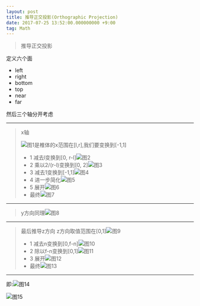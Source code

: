 ```yaml
---
layout: post
title: 推导正交投影(Orthographic Projection)
date: 2017-07-25 13:52:00.000000000 +9:00
tag: Math
---
```


>
> 推导正交投影
>

定义六个面
* left
* right
* bottom
* top
* near
* far

然后三个轴分开考虑

---
> x轴
>
>![图1](https://raw.githubusercontent.com/kevinfblog/kevinfblog.github.io/master/assets/blog-add/orthographic_projection_1.png)是椎体的x范围在[l,r],我们要变换到[-1,1]
> * 1 减去l变换到[0, r-l]![图2](https://raw.githubusercontent.com/kevinfblog/kevinfblog.github.io/master/assets/blog-add/orthographic_projection_2.png)
> * 2 乘以2/(r-l)变换到[0, 2]![图3](https://raw.githubusercontent.com/kevinfblog/kevinfblog.github.io/master/assets/blog-add/orthographic_projection_3.png)
> * 3 减去1变换到[-1,1]![图4](https://raw.githubusercontent.com/kevinfblog/kevinfblog.github.io/master/assets/blog-add/orthographic_projection_4.png)
> * 4 进一步简化![图5](https://raw.githubusercontent.com/kevinfblog/kevinfblog.github.io/master/assets/blog-add/orthographic_projection_5.png)
> * 5 展开![图6](https://raw.githubusercontent.com/kevinfblog/kevinfblog.github.io/master/assets/blog-add/orthographic_projection_6.png)
> * 最终![图7](https://raw.githubusercontent.com/kevinfblog/kevinfblog.github.io/master/assets/blog-add/orthographic_projection_7.png)

---
> y方向同理![图8](https://raw.githubusercontent.com/kevinfblog/kevinfblog.github.io/master/assets/blog-add/orthographic_projection_8.png)
---
> 最后推导z方向
> z方向取值范围在[0,1]![图9](https://raw.githubusercontent.com/kevinfblog/kevinfblog.github.io/master/assets/blog-add/orthographic_projection_9.png)
> * 1 减去n变换到[0,f-n]![图10](https://raw.githubusercontent.com/kevinfblog/kevinfblog.github.io/master/assets/blog-add/orthographic_projection_10.png)
> * 2 除以f-n变换到[0,1]![图11](https://raw.githubusercontent.com/kevinfblog/kevinfblog.github.io/master/assets/blog-add/orthographic_projection_11.png)
> * 3 展开![图12](https://raw.githubusercontent.com/kevinfblog/kevinfblog.github.io/master/assets/blog-add/orthographic_projection_12.png)
> * 最终![图13](https://raw.githubusercontent.com/kevinfblog/kevinfblog.github.io/master/assets/blog-add/orthographic_projection_13.png)
---
 
 即:![图14](https://raw.githubusercontent.com/kevinfblog/kevinfblog.github.io/master/assets/blog-add/orthographic_projection_14.png)
 
 ![图15](https://raw.githubusercontent.com/kevinfblog/kevinfblog.github.io/master/assets/blog-add/orthographic_projection_15.png)
